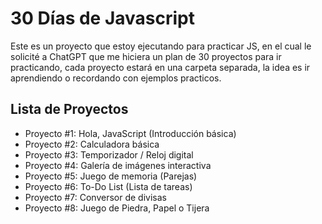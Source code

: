 # 30 Días de Javascript

Este es un proyecto que estoy ejecutando para practicar JS, en el cual le solicité a ChatGPT que me hiciera un plan de 30 proyectos para ir practicando, cada proyecto estará en una carpeta separada, la idea es ir aprendiendo o recordando con ejemplos practicos.

## Lista de Proyectos

- Proyecto #1: Hola, JavaScript (Introducción básica)
- Proyecto #2: Calculadora básica
- Proyecto #3: Temporizador / Reloj digital
- Proyecto #4: Galería de imágenes interactiva
- Proyecto #5: Juego de memoria (Parejas)
- Proyecto #6: To-Do List (Lista de tareas)
- Proyecto #7: Conversor de divisas
- Proyecto #8: Juego de Piedra, Papel o Tijera